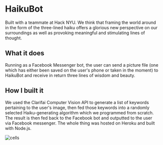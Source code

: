 # HaikuBot
Built with a teammate at Hack NYU. We think that framing the world around in the form of the three-lined haiku offers a glorious new perspective on our surroundings as well as provoking meaningful and stimulating lines of thought.  

## What it does  
Running as a Facebook Messenger bot, the user can send a picture file (one which has either been saved on the user's phone or taken in the moment) to HaikuBot and receive in return three lines of wisdom and beauty.  

## How I built it  
We used the Clarifai Computer Vision API to generate a list of keywords pertaining to the user's image, then fed those keywords into a randomly selected Haiku-generating algorithm which we programmed from scratch. The result is then fed back to the Facebook bot and outputted to the user via Facebook messenger. The whole thing was hosted on Heroku and built with Node.js.  

![cells](http://i.imgur.com/URA4DUy.jpg)
